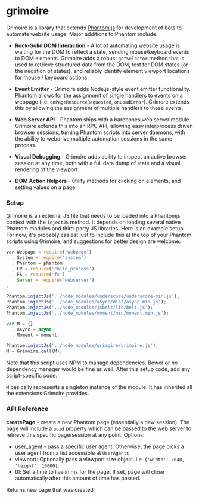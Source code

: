 # grimoire

Grimoire is a library that extends [Phantom.js](http://phantomjs.org) for development of bots to automate website usage. Major additions to Phantom include:

* **Rock-Solid DOM Interaction** - A lot of automating website usage is waiting for the DOM to reflect a state, sending mouse/keyboard events to DOM elements. Grimoire adds a robust `getSelector` method that is used to retrieve structured data from the DOM, test for DOM states (or the negation of states), and reliably identify element viewport locations for mouse / keyboard actions.

* **Event Emitter** - Grimoire adds Node.js-style event emitter functionality. Phantom allows for the assignment of single handlers to events on a webpage (i.e. `onPageResourceRequested`, `onLoadError`). Grimore extends this by allowing the assignment of multiple handlers to these events.

* **Web Server API** - Phantom ships with a barebones web server module. Grimoire extends this into an RPC API, allowing easy interprocess driven browser sessions, turning Phantom scripts into server daemons, with the ability to webdrive multiple automation sessions in the same process.

* **Visual Debugging** - Grimoire adds ability to inspect an active browser session at any time, both with a full data dump of state and a visual rendering of the viewport.

* **DOM Action Helpers** - utility methods for clicking on elements, and setting values on a page.

### Setup ###

Grimoire is an external JS file that needs to be loaded into a Phantomjs context with the `injectJS` method. It depends on loading several native Phantom modules and third-party JS libraries. Here is an example setup. For now, it's probably easiest just to include this at the top of your Phantom scripts using Grimoire, and suggestions for better design are welcome:

```javascript
var Webpage = require('webpage')
  , System = require('system')
  , Phantom = phantom
  , CP = require('child_process')
  , FS = require('fs')
  , Server = require('webserver')
;

Phantom.injectJs('../node_modules/underscore/underscore-min.js');
Phantom.injectJs('../node_modules/async/dist/async.min.js');
Phantom.injectJs('../node_modules/jsbelt/lib/belt.js');
Phantom.injectJs('../node_modules/moment/min/moment.min.js');

var M = {}
  , Async = async
  , Moment = moment;

Phantom.injectJs('../node_modules/grimoire/grimoire.js');
M = Grimoire.call(M);
```
Note that this script uses NPM to manage dependencies. Bower or no dependency manager would be fine as well. After this setup code, add any script-specific code. 

`M` basically represents a singleton instance of the module. It has inherited all the extensions Grimoire provides.

### API Reference ###

**createPage** - create a new Phantom page (essentially a new session). The page will include a `uuid` property which can be passed to the web server to retrieve this specific page/session at any point.
  Options:
  * user_agent - pass a specific user agent. Otherwise, the page picks a user agent from a list accessible at `UserAgents`
  * viewport: Optionally pass a viewport size object. i.e. `{'width': 2048, 'height': 16000}`.
  * ttl: Set a time to live in ms for the page. If set, page will close automatically after this amount of time has passed.

Returns new page that was created
 


